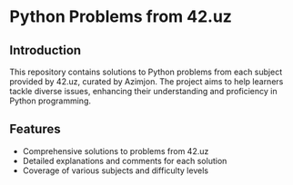 # Python Problems from 42.uz

## Introduction

This repository contains solutions to Python problems from each subject provided by 42.uz, curated by Azimjon. The project aims to help learners tackle diverse issues, enhancing their understanding and proficiency in Python programming.

## Features

- Comprehensive solutions to problems from 42.uz
- Detailed explanations and comments for each solution
- Coverage of various subjects and difficulty levels

